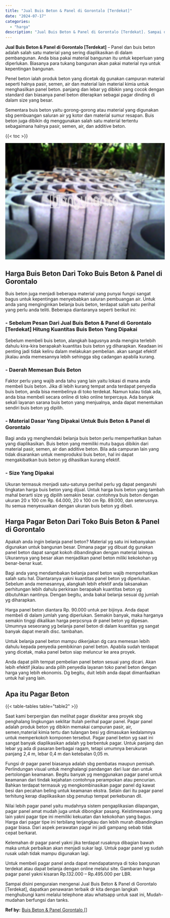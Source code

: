 ```yaml
---
title: "Jual Buis Beton & Panel di Gorontalo [Terdekat]"
date: "2024-07-17"
categories: 
  - "harga"
description: "Jual Buis Beton & Panel di Gorontalo [Terdekat]. Sampai disini penguraian mengenai Jual Buis Beton & Panel di Gorontalo [Terdekat], dapatkan penawaran terb..."
---
```


**Jual Buis Beton & Panel di Gorontalo \[Terdekat\]** – Panel dan buis beton adalah salah satu material yang sering diaplikasikan di dalam pembangunan. Anda bisa pakai material bangunan itu untuk keperluan yang diperlukan. Biasanya para tukang bangunan akan pakai material nya untuk kepentingan bangunan.

Penel beton ialah produk beton yang dicetak dg gunakan campuran material seperti halnya pasir, semen, air dan material lain material kimia untuk menghasilkan panel beton. panjang dan lebar yg dibikin yang cocok dengan standard dan biasanya panel beton diterapkan sebagai pagar dinding di dalam size yang besar.

Sementara buis beton yaitu gorong-gorong atau material yang digunakan sbg pembuangan saluran air yg kotor dan material sumur resapan. Buis beton juga dibikin dg menggunakan salah satu material tertentu sebagaimana halnya pasir, semen, air, dan additive beton.

{{< toc >}}

![Jual Buis Beton & Panel di Gorontalo [Terdekat]](/images/jual-panel-buis-beton-murah-31.png)

## Harga Buis Beton Dari Toko Buis Beton & Panel di Gorontalo

Buis beton juga menjadi beberapa material yang punyai fungsi sangat bagus untuk kepentingan menyebabkan saluran pembuangan air. Untuk anda yang menginginkan belanja buis beton, terdapat salah satu perihal yang perlu anda teliti. Beberapa diantaranya seperti berikut ini:

### \- Sebelum Pesan Dari Jual Buis Beton & Panel di Gorontalo \[Terdekat\] Hitung Kuantitas Buis Beton Yang Dipakai

Sebelum membeli buis beton, alangkah bagusnya anda mengira terlebih dahulu kira-kira berapakah kuantitas buis beton yg diharapkan. Keadaan ini penting jadi tidak keliru dalam melakukan pembelian. akan sangat efektif jikalau anda memesannya lebih sehingga sbg cadangan apabila kurang.

### \- Daerah Memesan Buis Beton

Faktor perlu yang wajib anda tahu yang lain yaitu lokasi di mana anda membeli buis beton. Jika di lebih kurang tempat anda terdapat penyedia buis beton, anda bisa membelinya di toko terdekat. Namun kalau tidak ada, anda bisa membeli secara online di toko online terpercaya. Ada banyak sekali layanan sarana buis beton yang menjualnya, anda dapat menentukan sendiri buis beton yg dipilih.

### \- Material Dasar Yang Dipakai Untuk Buis Beton & Panel di Gorontalo

Bagi anda yg menghendaki belanja buis beton perlu memperhatikan bahan yang diaplikasikan. Buis beton yang memiliki mutu bagus dibikin dari material pasir, semen, air dan additive beton. Bila ada campuran lain yang tidak disarankan untuk memproduksi buis beton, hal ini dapat mengakibatkan buis beton yg dihasilkan kurang efektif.

### \- Size Yang Dipakai

Ukuran termasuk menjadi satu-satunya perihal perlu yg dapat pengaruhi tingkatan harga buis beton yang dijual. Untuk harga buis beton yang tambah mahal berarti size yg dipilih semakin besar. contohnya buis beton dengan ukuran 20 x 100 cm Rp. 64.000, 20 x 100 cm Rp. 89.000, dan seterusnya. Itu semua menyesuaikan dengan ukuran buis beton yg dibeli.

## Harga Pagar Beton Dari Toko Buis Beton & Panel di Gorontalo

Apakah anda ingin belanja panel beton? Material yg satu ini kebanyakan digunakan untuk bangunan besar. Dimana pagar yg dibuat dg gunakan panel beton dapat sangat kokoh dibandingkan dengan material lainnya. Ukurannya yang besar akan menjadikan panel beton miliki kekokohan yg benar-benar kuat.

Bagi anda yang mendambakan belanja panel beton wajib memperhatikan salah satu hal. Diantaranya yakni kuantitas panel beton yg diperlukan. Sebelum anda memesannya, alangkah lebih efektif anda laksanakan perhitungan lebih dahulu perkiraan berapakah kuantitas beton yg dibutuhkan nantinya. Dengan begitu, anda bakal belanja sesuai dg jumlah yg diharapkan.

Harga panel beton diantara Rp. 90.000 untuk per bijinya. Anda dapat membeli di dalam jumlah yang diperlukan. Semakin banyak, maka harganya semakin tinggi dikalikan harga perpcsnya dr panel beton yg dipesan. Umumnya seseorang yg belanja panel beton di dalam kuantitas yg sangat banyak dapat meraih disc. tambahan.

Untuk belanja panel beton mampu dikerjakan dg cara memesan lebih dahulu kepada penyedia pembikinan panel beton. Apabila sudah terdapat yang dicetak, maka panel beton siap meluncur ke area proyek.

Anda dapat pilih tempat pembelian panel beton sesuai yang dicari. Akan lebih efektif jikalau anda pilih penyedia layanan toko panel beton dengan harga yang lebih ekonomis. Dg begitu, duit lebih anda dapat dimanfaatkan untuk hal yang lain.

## Apa itu Pagar Beton

{{< table-tables table="table2" >}}

Saat kami berpergian dan melihat pagar disekitar area proyek sbg penghalang lingkungan seklitar Itulah perihal pagar panel. Pagar panel adalah produk beton yg dibikin memakai campuran pasir, air, semen,material kimia tertu dan tulangan besi yg dimasukan kedalamnya untuk memperkokoh komponen tersebut. Pagar panel beton yg saat ini sangat banyak diaplikasikan adalah yg berbentuk pagar. Untuk panjang dan lebar yg ada di pasaran berbagai ragam, tetapi umumnya berukuran panjang 2,4 m, lebar 0,4 m dan ketebalan 0,05 m.

Fungsi dr pagar panel biasanya adalah sbg pembatas maupun pemisah. Perlindungan visual untuk menghalangi pandangan dari luar dan untuk pertolongan keamanan. Begitu banyak yg menggunakan pagar panel untuk keamanan dari tindak kejahatan contohnya perampokan atau pencurian. Bahkan terdapat termasuk yg mengkombinasikan pagar panel dg kawat besi dan pecahan beling untuk keamanan ekstra. Selain dari itu pagar panel terhitung kerap diaplikasikan sbg penutup tempat perkebunan dll.

Nilai lebih pagar panel yaitu mudahnya sistem pengaplikasian dilapangan, pagar panel amat mudah juga untuk dibongkar pasang. Keistimewaan yang lain yakni pagar tipe ini memiliki kekuatan dan kekokohan yang bagus. Harga dari pagar tipe ini terbilang terjangkau dan lebih murah dibandingkan pagar biasa. Dari aspek perawatan pagar ini jadi gampang sebab tidak cepat berkarat.

Kelemahan dr pagar panel yakni jika terdapat rusaknya dibagian bawah maka untuk perbaikan akan menjadi sukar lagi. Untuk pagar panel yg sudah rusak udah tidak mampu digunakan lagi.

Untuk membeli pagar panel anda dapat mendapatannya di toko bangunan terdekat atau dapat belanja dengan online melalui site. Gambaran harga pagar panel yakni kisaran Rp.132.000 – Rp.495.000 per LBR.

Sampai disini penguraian mengenai Jual Buis Beton & Panel di Gorontalo \[Terdekat\], dapatkan penawaran terbaik dr kita dengan langkah menghubungi kami melalui telephone atau whatsapp untuk saat ini, Mudah-mudahan berfungsi dan tanks.

**Ref by:** [Buis Beton & Panel Gorontalo []](https://id.wikipedia.org/wiki/Buis)
